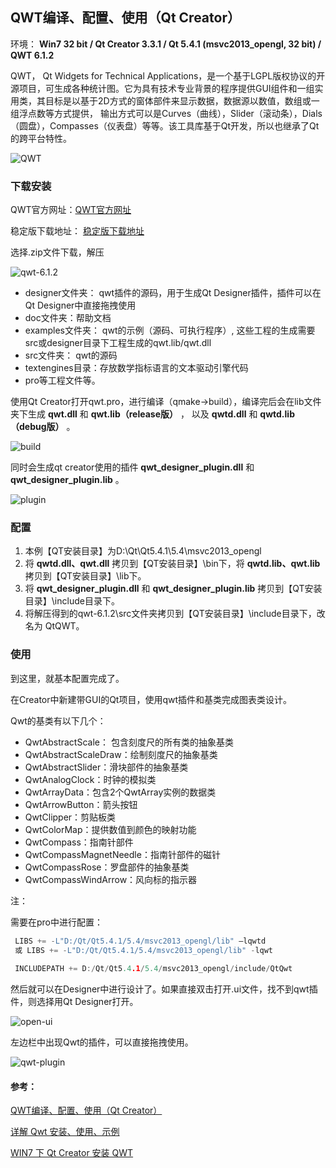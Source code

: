 ## QWT编译、配置、使用（Qt Creator）

环境： **Win7 32 bit / Qt Creator 3.3.1 / Qt 5.4.1 (msvc2013_opengl, 32 bit) / QWT 6.1.2**

QWT， Qt Widgets for Technical Applications，是一个基于LGPL版权协议的开源项目，可生成各种统计图。它为具有技术专业背景的程序提供GUI组件和一组实用类，其目标是以基于2D方式的窗体部件来显示数据，数据源以数值，数组或一组浮点数等方式提供， 输出方式可以是Curves（曲线），Slider（滚动条），Dials（圆盘），Compasses（仪表盘）等等。该工具库基于Qt开发，所以也继承了Qt的跨平台特性。

![QWT](https://github.com/strawdiving/Qt-Experience/blob/master/QWT/images/qwt%20examples.png)

### 下载安装

QWT官方网址：[QWT官方网址][1]

稳定版下载地址： [稳定版下载地址][2]

[1]: http://qwt.sourceforge.net/
[2]: http://sourceforge.net/projects/qwt/files/qwt

选择.zip文件下载，解压

![qwt-6.1.2](https://github.com/strawdiving/Qt-Experience/blob/master/QWT/images/qwt-6.1.2.png)

- designer文件夹： qwt插件的源码，用于生成Qt Designer插件，插件可以在Qt Designer中直接拖拽使用
- doc文件夹：帮助文档
- examples文件夹： qwt的示例（源码、可执行程序）, 这些工程的生成需要src或designer目录下工程生成的qwt.lib/qwt.dll
- src文件夹： qwt的源码
- textengines目录：存放数学指标语言的文本驱动引擎代码
- pro等工程文件等。

使用Qt Creator打开qwt.pro，进行编译（qmake->build），编译完后会在lib文件夹下生成 **qwt.dll** 和 **qwt.lib（release版）** ， 以及 **qwtd.dll** 和 **qwtd.lib（debug版）** 。

![build](https://github.com/strawdiving/Qt-Experience/blob/master/QWT/images/build.png)

同时会生成qt creator使用的插件 **qwt_designer_plugin.dll** 和 **qwt_designer_plugin.lib** 。

![plugin](https://github.com/strawdiving/Qt-Experience/blob/master/QWT/images/plugin.png)

### 配置

1. 本例【QT安装目录】为D:\Qt\Qt5.4.1\5.4\msvc2013_opengl
2. 将 **qwtd.dll、qwt.dll** 拷贝到【QT安装目录】\bin下，将 **qwtd.lib、qwt.lib** 拷贝到【QT安装目录】\lib下。
3. 将 **qwt_designer_plugin.dll** 和 **qwt_designer_plugin.lib** 拷贝到【QT安装目录】\include目录下。
4.  将解压得到的qwt-6.1.2\src文件夹拷贝到【QT安装目录】\include目录下，改名为 QtQWT。

### 使用

到这里，就基本配置完成了。

在Creator中新建带GUI的Qt项目，使用qwt插件和基类完成图表类设计。

Qwt的基类有以下几个：

- QwtAbstractScale： 包含刻度尺的所有类的抽象基类
- QwtAbstractScaleDraw：绘制刻度尺的抽象基类
- QwtAbstractSlider：滑块部件的抽象基类
- QwtAnalogClock：时钟的模拟类
- QwtArrayData：包含2个QwtArray<double>实例的数据类
- QwtArrowButton：箭头按钮
- QwtClipper：剪贴板类
- QwtColorMap：提供数值到颜色的映射功能
- QwtCompass：指南针部件
- QwtCompassMagnetNeedle：指南针部件的磁针
- QwtCompassRose：罗盘部件的抽象基类
- QwtCompassWindArrow：风向标的指示器

注：

需要在pro中进行配置：

```c++
 LIBS += -L"D:/Qt/Qt5.4.1/5.4/msvc2013_opengl/lib" –lqwtd
 或 LIBS += -L"D:/Qt/Qt5.4.1/5.4/msvc2013_opengl/lib" -lqwt
 
 INCLUDEPATH += D:/Qt/Qt5.4.1/5.4/msvc2013_opengl/include/QtQwt

```

然后就可以在Designer中进行设计了。如果直接双击打开.ui文件，找不到qwt插件，则选择用Qt Designer打开。

![open-ui](https://github.com/strawdiving/Qt-Experience/blob/master/QWT/images/open-ui.png)

左边栏中出现Qwt的插件，可以直接拖拽使用。

![qwt-plugin](https://github.com/strawdiving/Qt-Experience/blob/master/QWT/images/qwt-plugin.png)

#### 参考：

[QWT编译、配置、使用（Qt Creator）][1]

[ 详解 Qwt 安装、使用、示例][2]

[WIN7 下 Qt Creator 安装 QWT][3]

[1]: http://blog.sina.com.cn/s/blog_a6fb6cc90102v25w.html
[2]: http://blog.csdn.net/ymc0329/article/details/7865339
[3]: http://blog.chinaunix.net/uid-26815567-id-4064185.html

